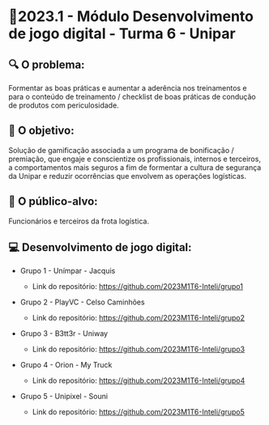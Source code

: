 # 🙋‍2023.1 - Módulo Desenvolvimento de jogo digital - Turma 6 - Unipar

## 🔍 O problema:

Formentar as boas práticas e aumentar a aderência nos treinamentos e para o conteúdo de treinamento / checklist de boas práticas de condução de produtos com periculosidade.

## 🎯 O objetivo:

Solução de gamificação associada a um programa de bonificação / premiação, que engaje e conscientize os profissionais, internos e terceiros, a comportamentos mais seguros a fim de formentar a cultura de segurança da Unipar e reduzir ocorrências que envolvem as operações logísticas. 

## 🧩 O público-alvo:

Funcionários e terceiros da frota logística. 

## 💻 Desenvolvimento de jogo digital:

- Grupo 1 - Unímpar - Jacquis
  - Link do repositório: https://github.com/2023M1T6-Inteli/grupo1

- Grupo 2 - PlayVC - Celso Caminhões
  - Link do repositório: https://github.com/2023M1T6-Inteli/grupo2

- Grupo 3 - B3tt3r - Uniway
  - Link do repositório: https://github.com/2023M1T6-Inteli/grupo3

- Grupo 4 - Orion - My Truck
  - Link do repositório: https://github.com/2023M1T6-Inteli/grupo4

- Grupo 5 - Unipixel - Souni
  - Link do repositório: https://github.com/2023M1T6-Inteli/grupo5
